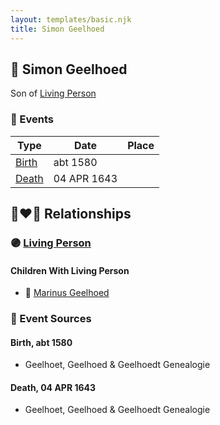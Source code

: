 ```yaml
---
layout: templates/basic.njk
title: Simon Geelhoed
---
```

## 🔵 Simon Geelhoed

Son of [Living Person](/people/5/5696556)

### 📆 Events

Type | Date | Place
------ | ------ | ------
[Birth](#event-0) | abt 1580 |
[Death](#event-1) | 04 APR 1643 |

## 👩‍❤️‍👨 Relationships

### 🟣 [Living Person](/people/1/19894026)

#### Children With Living Person
* 🔵 [Marinus Geelhoed](/people/4/47020978)
### 📰 Event Sources

#### <a id="event-0"></a> Birth, abt 1580
* Geelhoet, Geelhoed & Geelhoedt Genealogie

#### <a id="event-1"></a> Death, 04 APR 1643
* Geelhoet, Geelhoed & Geelhoedt Genealogie